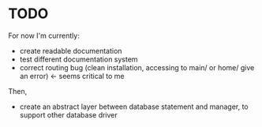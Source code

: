 # TODO

For now I'm currently:
- create readable documentation
- test different documentation system
- correct routing bug (clean installation, accessing to main/ or home/ give an error) <- seems critical to me

Then,
- create an abstract layer between database statement and manager, to support other database driver
